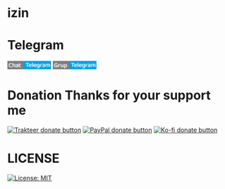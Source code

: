 # izin

# Telegram
[![Telegram-chat](https://raw.githubusercontent.com/givpn/telegram-button/main/chat-telegram.png)](https://t.me/givpn/)
[![Telegram-grup](https://raw.githubusercontent.com/givpn/telegram-button/main/grup-telegram.png)](https://t.me/givpn_grup)

# Donation Thanks for your support me
[![Trakteer donate button](https://raw.githubusercontent.com/givpn/donation-button/main/trakteer.png)](https://trakteer.id/givpn11)
[![PayPal donate button](https://raw.githubusercontent.com/givpn/donation-button/main/paypal.png)](https://paypal.me/givpn11)
[![Ko-fi donate button](https://raw.githubusercontent.com/givpn/donation-button/main/ko-fi.png)](https://ko-fi.com/givpn11)

# LICENSE
[![License: MIT](https://img.shields.io/badge/License-MIT-yellow.svg)](https://opensource.org/licenses/MIT)
